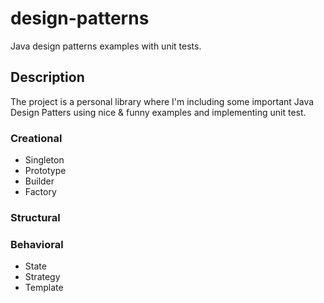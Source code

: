 # design-patterns
Java design patterns examples with unit tests.  

## Description
The project is a personal library where I'm including some important Java Design Patters using nice & funny examples and implementing unit test.

### Creational
- Singleton
- Prototype
- Builder
- Factory
### Structural
### Behavioral
- State
- Strategy
- Template


